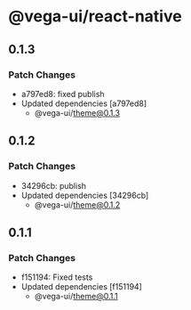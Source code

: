 # @vega-ui/react-native

## 0.1.3

### Patch Changes

- a797ed8: fixed publish
- Updated dependencies [a797ed8]
  - @vega-ui/theme@0.1.3

## 0.1.2

### Patch Changes

- 34296cb: publish
- Updated dependencies [34296cb]
  - @vega-ui/theme@0.1.2

## 0.1.1

### Patch Changes

- f151194: Fixed tests
- Updated dependencies [f151194]
  - @vega-ui/theme@0.1.1
